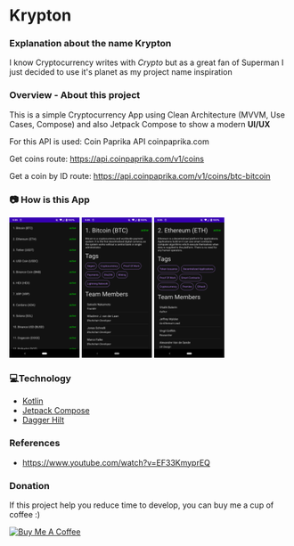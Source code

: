 # Krypton

### **Explanation about the name Krypton**
I know Cryptocurrency writes with *Crypto* but as a great fan of Superman I just decided to use it's planet as my project name inspiration

### **Overview - About this project**
This is a simple Cryptocurrency App using Clean Architecture (MVVM, Use Cases, Compose)  and also Jetpack Compose to show a modern **UI/UX**

For this API is used:
Coin Paprika API
coinpaprika.com

Get coins route:
https://api.coinpaprika.com/v1/coins

Get a coin by ID route:
https://api.coinpaprika.com/v1/coins/btc-bitcoin

### 📷 How is this App
<img src="Screenshot_20220516-053545.png" width="25%"></img>
<img src="Screenshot_20220516-053549.png" width="25%"></img>
<img src="Screenshot_20220516-053554.png" width="25%"></img>


### 💻Technology
- [Kotlin](https://kotlinlang.org/)
- [Jetpack Compose](https://developer.android.com/jetpack/compose)
- [Dagger Hilt](https://dagger.dev/hilt/)

### References
- https://www.youtube.com/watch?v=EF33KmyprEQ
 
### Donation
If this project help you reduce time to develop, you can buy me a cup of coffee :) 

<a href="https://www.buymeacoffee.com/gilsonjuniorpro" target="_blank">
    <img src="https://bmc-cdn.nyc3.digitaloceanspaces.com/BMC-button-images/custom_images/orange_img.png" alt="Buy Me A Coffee" style="height: auto !important;width: auto !important;" >
</a>
